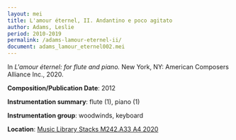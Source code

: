 ```yaml
---
layout: mei
title: L'amour éternel, II. Andantino e poco agitato
author: Adams, Leslie
period: 2010-2019
permalink: /adams-lamour-eternel-ii/
document: adams_lamour_eternel002.mei
---
```


In *L'amour éternel: for flute and piano.* New York, NY: American Composers Alliance Inc., 2020.

**Composition/Publication Date**: 2012

**Instrumentation summary**: flute (1), piano (1)

**Instrumentation group**: woodwinds, keyboard

**Location**: <a href="https://tufts.primo.exlibrisgroup.com/permalink/01TUN_INST/1kc9gia/alma991018698258203851" target="_blank">Music Library Stacks M242.A33 A4 2020</a>